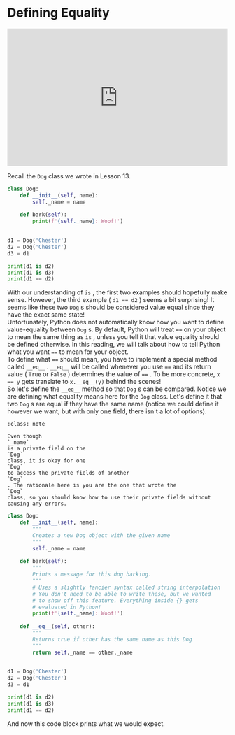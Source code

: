 # Defining Equality

<div style="position: relative; padding-bottom: 62.5%; height: 0;">
    <iframe src="https://www.loom.com/share/11cc2dc8c14943f28ef63a454aa39f93?sharedAppSource=personal_library" frameborder="0" webkitallowfullscreen mozallowfullscreen allowfullscreen style="position: absolute; top: 0; left: 0; width: 100%; height: 100%;"></iframe>
</div>

Recall the `Dog` class we wrote in Lesson 13.  
```py
class Dog:
    def __init__(self, name):
        self._name = name
        
    def bark(self):
        print(f'{self._name}: Woof!')
        

d1 = Dog('Chester')
d2 = Dog('Chester')
d3 = d1

print(d1 is d2)
print(d1 is d3)
print(d1 == d2)
```

With our understanding of `is` , the first two examples should hopefully make sense. However, the third example ( `d1 == d2` ) seems a bit surprising! It seems like these two `Dog` s should be considered value equal since they have the exact same state!  
Unfortunately, Python does not automatically know how you want to define value-equality between `Dog` s. By default, Python will treat `==` on your object to mean the same thing as `is` , unless you tell it that value equality should be defined otherwise. In this reading, we will talk about how to tell Python what you want `==` to mean for your object.  
To define what `==` should mean, you have to implement a special method called `__eq__` . `__eq__` will be called whenever you use `==` and its return value ( `True` or `False` ) determines the value of `==` . To be more concrete, `x == y` gets translate to `x.__eq__(y)` behind the scenes!  
So let's define the `__eq__` method so that `Dog` s can be compared. Notice we are defining what equality means here for the `Dog` class. Let's define it that two `Dog` s are equal if they have the same name (notice we could define it however we want, but with only one field, there isn't a lot of options).  

```{admonition} Note
:class: note

Even though
`_name`
is a private field on the
`Dog`
class, it is okay for one
`Dog`
to access the private fields of another
`Dog`
. The rationale here is you are the one that wrote the
`Dog`
class, so you should know how to use their private fields without causing any errors.

```

```py
class Dog:
    def __init__(self, name):
        """
        Creates a new Dog object with the given name
        """
        self._name = name
        
    def bark(self):
        """
        Prints a message for this dog barking.
        """
        # Uses a slightly fancier syntax called string interpolation
        # You don't need to be able to write these, but we wanted
        # to show off this feature. Everything inside {} gets 
        # evaluated in Python! 
        print(f'{self._name}: Woof!')
        
    def __eq__(self, other):
        """
        Returns true if other has the same name as this Dog
        """
        return self._name == other._name
        

d1 = Dog('Chester')
d2 = Dog('Chester')
d3 = d1

print(d1 is d2)
print(d1 is d3)
print(d1 == d2)
```

And now this code block prints what we would expect.  
